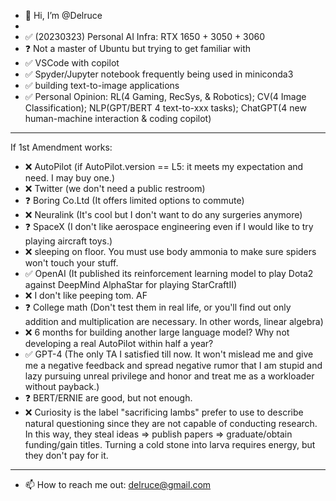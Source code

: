 - 👋 Hi, I’m @Delruce
- 
- ✅ (20230323) Personal AI Infra: RTX 1650 + 3050 + 3060
- ❓  Not a master of Ubuntu but trying to get familiar with
- ✅ VSCode with copilot
- ✅ Spyder/Jupyter notebook frequently being used in miniconda3
- ✅ building text-to-image applications
- ✅ Personal Opinion: RL(4 Gaming, RecSys, & Robotics); CV(4 Image Classification); NLP(GPT/BERT 4 text-to-xxx tasks); ChatGPT(4 new human-machine interaction & coding copilot)

----------------------------------------------------------------------------------------------------------------------------------
If 1st Amendment works:

- ❌ AutoPilot (if AutoPilot.version == L5:  it meets my expectation and need. I may buy one.)
- ❌ Twitter (we don't need a public restroom)
- ❓  Boring Co.Ltd (It offers limited options to commute)
- ❌ Neuralink (It's cool but I don't want to do any surgeries anymore)
- ❓  SpaceX (I don't like aerospace engineering even if I would like to try playing aircraft toys.)
- ❌ sleeping on floor. You must use body ammonia to make sure spiders won't touch your stuff.
- ✅ OpenAI (It published its reinforcement learning model to play Dota2 against DeepMind AlphaStar for playing StarCraftII)
- ❌ I don't like peeping tom. AF
- ❓  College math (Don't test them in real life, or you'll find out only addition and multiplication are necessary. In other words, linear algebra)
- ❌ 6 months for building another large language model? Why not developing a real AutoPilot within half a year?
- ✅ GPT-4 (The only TA I satisfied till now. It won't mislead me and give me a negative feedback and spread negative rumor that I am stupid and lazy pursuing unreal privilege and honor and treat me as a workloader without payback.)
- ❓  BERT/ERNIE are good, but not enough.
- ❌ Curiosity is the label "sacrificing lambs" prefer to use to describe natural questioning since they are not capable of conducting research. In this way, they steal ideas => publish papers => graduate/obtain funding/gain titles. Turning a cold stone into larva requires energy, but they don't pay for it.

----------------------------------------------------------------------------------------------------------------------------------

- 📫 How to reach me out: delruce@gmail.com

<!---
Delruce/Delruce is a ✨ special ✨ repository because its `README.md` (this file) appears on your GitHub profile.
You can click the Preview link to take a look at your changes.
--->
